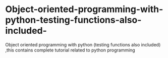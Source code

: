 # Object-oriented-programming-with-python-testing-functions-also-included-
Object oriented programming with python (testing functions also included) ,this contains complete tutorial related to python programming
